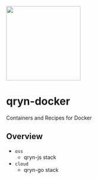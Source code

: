<img src="https://user-images.githubusercontent.com/1423657/173144443-fc7ba783-d5bf-47f9-bf59-707693da5ed1.png" width=200 />

# qryn-docker
Containers and Recipes for Docker

## Overview

- `oss`
  - qryn-js stack
- `cloud`
  - qryn-go stack
